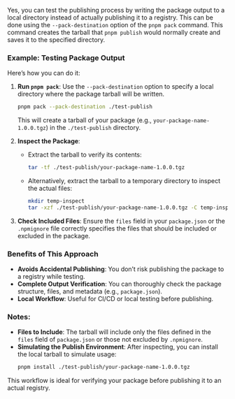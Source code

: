 

Yes, you can test the publishing process by writing the package output to a local directory instead of actually publishing it to a registry. This can be done using the `--pack-destination` option of the `pnpm pack` command. This command creates the tarball that `pnpm publish` would normally create and saves it to the specified directory.

### Example: Testing Package Output

Here’s how you can do it:

1. **Run `pnpm pack`**:
   Use the `--pack-destination` option to specify a local directory where the package tarball will be written.

   ```bash
   pnpm pack --pack-destination ./test-publish
   ```

   This will create a tarball of your package (e.g., `your-package-name-1.0.0.tgz`) in the `./test-publish` directory.

2. **Inspect the Package**:
   - Extract the tarball to verify its contents:
     ```bash
     tar -tf ./test-publish/your-package-name-1.0.0.tgz
     ```
   - Alternatively, extract the tarball to a temporary directory to inspect the actual files:
     ```bash
     mkdir temp-inspect
     tar -xzf ./test-publish/your-package-name-1.0.0.tgz -C temp-inspect
     ```

3. **Check Included Files**:
   Ensure the `files` field in your `package.json` or the `.npmignore` file correctly specifies the files that should be included or excluded in the package.

### Benefits of This Approach
- **Avoids Accidental Publishing**: You don’t risk publishing the package to a registry while testing.
- **Complete Output Verification**: You can thoroughly check the package structure, files, and metadata (e.g., `package.json`).
- **Local Workflow**: Useful for CI/CD or local testing before publishing.

### Notes:
- **Files to Include**: The tarball will include only the files defined in the `files` field of `package.json` or those not excluded by `.npmignore`.
- **Simulating the Publish Environment**: After inspecting, you can install the local tarball to simulate usage:
  ```bash
  pnpm install ./test-publish/your-package-name-1.0.0.tgz
  ```

This workflow is ideal for verifying your package before publishing it to an actual registry.
